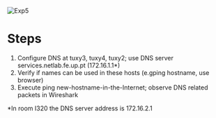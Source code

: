 ![Exp5](./imgs/exp5.png)

# Steps

1. Configure DNS at  tuxy3, tuxy4, tuxy2; use DNS server services.netlab.fe.up.pt (172.16.1.1&ast;)
2. Verify if names can be used in these hosts (e.gping hostname, use browser)
3. Execute ping new-hostname-in-the-Internet; observe DNS related packets in Wireshark

&ast;In room I320 the DNS server address is 172.16.2.1